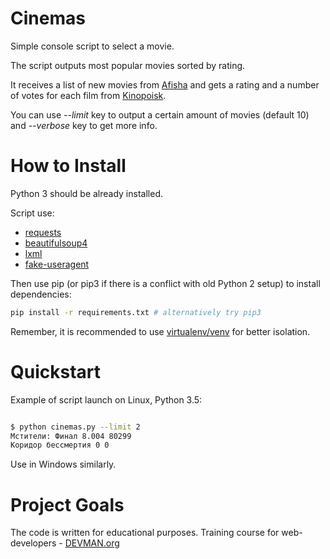 # Cinemas

Simple console script to select a movie.

The script outputs most popular movies sorted by rating.

It receives a list of new movies from [Afisha](https://www.afisha.ru/msk/schedule_cinema/) and gets a rating and a number of votes for each film from [Kinopoisk](https://www.kinopoisk.ru/).

You can use *--limit* key to output a certain amount of movies (default 10) and *--verbose* key to get more info.

# How to Install

Python 3 should be already installed. 

Script use:
* [requests](https://pypi.org/project/requests/2.21.0/)
* [beautifulsoup4](https://pypi.org/project/beautifulsoup4/4.5.1/)
* [lxml](https://pypi.org/project/lxml/4.3.3/)
* [fake-useragent](https://pypi.org/project/fake-useragent/0.1.11/)

Then use pip (or pip3 if there is a conflict with old Python 2 setup) to install dependencies:

```bash
pip install -r requirements.txt # alternatively try pip3
```

Remember, it is recommended to use [virtualenv/venv](https://devman.org/encyclopedia/pip/pip_virtualenv/) for better isolation.

# Quickstart

Example of script launch on Linux, Python 3.5:

```bash

$ python cinemas.py --limit 2
Мстители: Финал 8.004 80299
Коридор бессмертия 0 0

```

Use in Windows similarly.

# Project Goals

The code is written for educational purposes. Training course for web-developers - [DEVMAN.org](https://devman.org)
